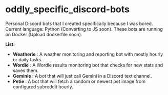 # oddly_specific_discord-bots
Personal Discord bots that I created specifically because I was bored. 
Current language: Python (Converting to JS soon).
These bots are running on Docker (Upload dockerfile soon).

**List:**
* **Weatherie** : A weather monitoring and reporting bot with mostly hourly or daily tasks.
* **Wordie** : A Wordle results monitoring bot that checks for new stats and saves them.
* **Geminie** : A bot that will just call Gemini in a Discord text channel.
* **Petie** : A bot that will fetch a random or newest pet image from configured subreddit hourly.
